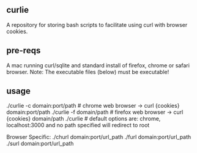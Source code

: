 curlie
------

A repository for storing bash scripts to facilitate using curl with browser cookies.

pre-reqs
--------

A mac running curl/sqlite and standard install of firefox, chrome or safari browser.
Note: The executable files (below) must be executable!

usage
-----

./curlie -c domain:port/path  # chrome web browser -> curl {cookies} domain:port/path
./curlie -f domain/path       # firefox web browser -> curl {cookies} domain/path
./curlie    # default options are: chrome, localhost:3000 and no path specified will redirect to root

Browser Specific:
  ./churl domain:port/url_path
  ./furl domain:port/url_path
  ./surl domain:port/url_path
